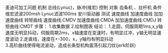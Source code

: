 麦迪可加工问题
    机制
        总线(Lynuc)，脉冲(维宏) 控制
    对象
        齿条机 、丝杆机
    条件
        维宏滤波200msh Lynuc滤波100ms 安川驱动器
    测试
        速度曲线 加速度曲线 加加速度曲线 转矩曲线
        速度曲线:CMDV
        加速度曲线:CMDA
        加加速度曲线:CMDJ
        转矩曲线:CMDT
    步骤：
        1.收集数据
        2.绘制图表
    结论：
        1.走圆，伺服周期1ms,x,y轴速度无明显抖动，伺服周期2ms，x轴速度在变速时，有明显过冲，y轴无明显速度波动
        2.走直线，速度在+-300，x，y轴均有明显抖动  
        3.高阶曲线使得电流波动，造成长条型机构震荡引起刀纹(jerk阶跃)

